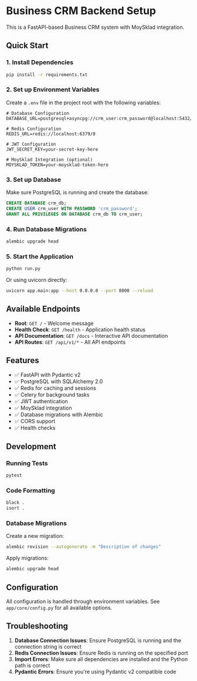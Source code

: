 # Business CRM Backend Setup

This is a FastAPI-based Business CRM system with MoySklad integration.

## Quick Start

### 1. Install Dependencies

```bash
pip install -r requirements.txt
```

### 2. Set up Environment Variables

Create a `.env` file in the project root with the following variables:

```env
# Database Configuration
DATABASE_URL=postgresql+asyncpg://crm_user:crm_password@localhost:5432/crm_db

# Redis Configuration
REDIS_URL=redis://localhost:6379/0

# JWT Configuration
JWT_SECRET_KEY=your-secret-key-here

# MoySklad Integration (optional)
MOYSKLAD_TOKEN=your-moysklad-token-here
```

### 3. Set up Database

Make sure PostgreSQL is running and create the database:

```sql
CREATE DATABASE crm_db;
CREATE USER crm_user WITH PASSWORD 'crm_password';
GRANT ALL PRIVILEGES ON DATABASE crm_db TO crm_user;
```

### 4. Run Database Migrations

```bash
alembic upgrade head
```

### 5. Start the Application

```bash
python run.py
```

Or using uvicorn directly:

```bash
uvicorn app.main:app --host 0.0.0.0 --port 8000 --reload
```

## Available Endpoints

- **Root**: `GET /` - Welcome message
- **Health Check**: `GET /health` - Application health status
- **API Documentation**: `GET /docs` - Interactive API documentation
- **API Routes**: `GET /api/v1/*` - All API endpoints

## Features

- ✅ FastAPI with Pydantic v2
- ✅ PostgreSQL with SQLAlchemy 2.0
- ✅ Redis for caching and sessions
- ✅ Celery for background tasks
- ✅ JWT authentication
- ✅ MoySklad integration
- ✅ Database migrations with Alembic
- ✅ CORS support
- ✅ Health checks

## Development

### Running Tests

```bash
pytest
```

### Code Formatting

```bash
black .
isort .
```

### Database Migrations

Create a new migration:
```bash
alembic revision --autogenerate -m "Description of changes"
```

Apply migrations:
```bash
alembic upgrade head
```

## Configuration

All configuration is handled through environment variables. See `app/core/config.py` for all available options.

## Troubleshooting

1. **Database Connection Issues**: Ensure PostgreSQL is running and the connection string is correct
2. **Redis Connection Issues**: Ensure Redis is running on the specified port
3. **Import Errors**: Make sure all dependencies are installed and the Python path is correct
4. **Pydantic Errors**: Ensure you're using Pydantic v2 compatible code

